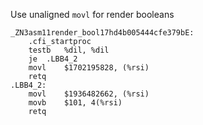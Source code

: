 Use unaligned `movl` for render booleans
```
_ZN3asm11render_bool17hd4b005444cfe379bE:
	.cfi_startproc
	testb	%dil, %dil
	je	.LBB4_2
	movl	$1702195828, (%rsi)
	retq
.LBB4_2:
	movl	$1936482662, (%rsi)
	movb	$101, 4(%rsi)
	retq
```